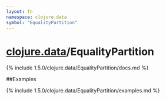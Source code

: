 ```yaml
---
layout: fn
namespace: clojure.data
symbol: "EqualityPartition"
---
```


# [clojure.data](../)/EqualityPartition

{% include 1.5.0/clojure.data/EqualityPartition/docs.md %}

##Examples

{% include 1.5.0/clojure.data/EqualityPartition/examples.md %}

